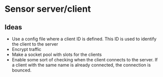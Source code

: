 # Sensor server/client
## Ideas
- Use a config file where a client ID is defined. This ID is used to identify the client to the server
- Encrypt traffic
- Make a socket pool with slots for the clients
- Enable some sort of checking when the client connects to the server. If a client with the same name is already connected, the connection is bounced.
